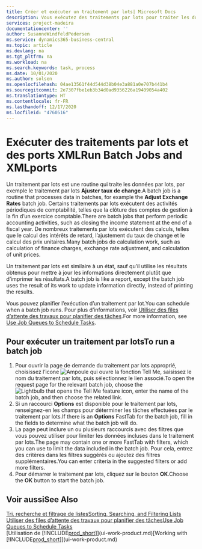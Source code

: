 ```yaml
---
title: Créer et exécuter un traitement par lots| Microsoft Docs
description: Vous exécutez des traitements par lots pour traiter les données et mettre à jour les informations, par exemple, pour élaborer des activités périodiques de comptabilité, ou effectuer des calculs.
services: project-madeira
documentationcenter: ''
author: SusanneWindfeldPedersen
ms.service: dynamics365-business-central
ms.topic: article
ms.devlang: na
ms.tgt_pltfrm: na
ms.workload: na
ms.search.keywords: task, process
ms.date: 10/01/2020
ms.author: solsen
ms.openlocfilehash: 04ae13561f44d544d38b04e3a881a0e707b441b4
ms.sourcegitcommit: 2e7307fbe1eb3b34d0ad9356226a19409054a402
ms.translationtype: HT
ms.contentlocale: fr-FR
ms.lasthandoff: 12/17/2020
ms.locfileid: "4760516"
---
```

# <a name="run-batch-jobs-and-xmlports"></a><span data-ttu-id="bfb38-103">Exécuter des traitements par lots et des ports XML</span><span class="sxs-lookup"><span data-stu-id="bfb38-103">Run Batch Jobs and XMLports</span></span>
<span data-ttu-id="bfb38-104">Un traitement par lots est une routine qui traite les données par lots, par exemple le traitement par lots **Ajuster taux de change**.</span><span class="sxs-lookup"><span data-stu-id="bfb38-104">A batch job is a routine that processes data in batches, for example the **Adjust Exchange Rates** batch job.</span></span> <span data-ttu-id="bfb38-105">Certains traitements par lots exécutent des activités périodiques de comptabilité, telles que la clôture des comptes de gestion à la fin d’un exercice comptable.</span><span class="sxs-lookup"><span data-stu-id="bfb38-105">There are batch jobs that perform periodic accounting activities, such as closing the income statement at the end of a fiscal year.</span></span> <span data-ttu-id="bfb38-106">De nombreux traitements par lots exécutent des calculs, telles que le calcul des intérêts de retard, l’ajustement du taux de change et le calcul des prix unitaires.</span><span class="sxs-lookup"><span data-stu-id="bfb38-106">Many batch jobs do calculation work, such as calculation of finance charges, exchange rate adjustment, and calculation of unit prices.</span></span>

<span data-ttu-id="bfb38-107">Un traitement par lots est similaire à un état, sauf qu’il utilise les résultats obtenus pour mettre à jour les informations directement plutôt que d’imprimer les résultats.</span><span class="sxs-lookup"><span data-stu-id="bfb38-107">A batch job is like a report, except the batch job uses the result of its work to update information directly, instead of printing the results.</span></span>

<span data-ttu-id="bfb38-108">Vous pouvez planifier l’exécution d’un traitement par lot.</span><span class="sxs-lookup"><span data-stu-id="bfb38-108">You can schedule when a batch job runs.</span></span> <span data-ttu-id="bfb38-109">Pour plus d’informations, voir [Utiliser des files d’attente des travaux pour planifier des tâches](admin-job-queues-schedule-tasks.md).</span><span class="sxs-lookup"><span data-stu-id="bfb38-109">For more information, see [Use Job Queues to Schedule Tasks](admin-job-queues-schedule-tasks.md).</span></span>

## <a name="to-run-a-batch-job"></a><span data-ttu-id="bfb38-110">Pour exécuter un traitement par lots</span><span class="sxs-lookup"><span data-stu-id="bfb38-110">To run a batch job</span></span>
1. <span data-ttu-id="bfb38-111">Pour ouvrir la page de demande du traitement par lots approprié, choisissez l’icone ![Ampoule qui ouvre la fonction Tell Me](media/ui-search/search_small.png "Dites-moi ce que vous voulez faire"), saisissez le nom du traitement par lots, puis sélectionnez le lien associé.</span><span class="sxs-lookup"><span data-stu-id="bfb38-111">To open the request page for the relevant batch job, choose the ![Lightbulb that opens the Tell Me feature](media/ui-search/search_small.png "Tell me what you want to do") icon, enter the name of the batch job, and then choose the related link.</span></span>
2. <span data-ttu-id="bfb38-112">Si un raccourci **Options** est disponible pour le traitement par lots, renseignez-en les champs pour déterminer les tâches effectuées par le traitement par lots.</span><span class="sxs-lookup"><span data-stu-id="bfb38-112">If there is an **Options** FastTab for the batch job, fill in the fields to determine what the batch job will do.</span></span>
3. <span data-ttu-id="bfb38-113">La page peut inclure un ou plusieurs raccourcis avec des filtres que vous pouvez utiliser pour limiter les données incluses dans le traitement par lots.</span><span class="sxs-lookup"><span data-stu-id="bfb38-113">The page may contain one or more FastTab with filters, which you can use to limit the data included in the batch job.</span></span> <span data-ttu-id="bfb38-114">Pour cela, entrez des critères dans les filtres suggérés ou ajoutez des filtres supplémentaires.</span><span class="sxs-lookup"><span data-stu-id="bfb38-114">You can enter criteria in the suggested filters or add more filters.</span></span>
4. <span data-ttu-id="bfb38-115">Pour démarrer le traitement par lots, cliquez sur le bouton **OK**.</span><span class="sxs-lookup"><span data-stu-id="bfb38-115">Choose the **OK** button to start the batch job.</span></span>

## <a name="see-also"></a><span data-ttu-id="bfb38-116">Voir aussi</span><span class="sxs-lookup"><span data-stu-id="bfb38-116">See Also</span></span>
[<span data-ttu-id="bfb38-117">Tri, recherche et filtrage de listes</span><span class="sxs-lookup"><span data-stu-id="bfb38-117">Sorting, Searching, and Filtering Lists</span></span>](ui-enter-criteria-filters.md)  
[<span data-ttu-id="bfb38-118">Utiliser des files d’attente des travaux pour planifier des tâches</span><span class="sxs-lookup"><span data-stu-id="bfb38-118">Use Job Queues to Schedule Tasks</span></span>](admin-job-queues-schedule-tasks.md)  
<span data-ttu-id="bfb38-119">[Utilisation de [!INCLUDE[prod_short](includes/prod_short.md)]](ui-work-product.md)</span><span class="sxs-lookup"><span data-stu-id="bfb38-119">[Working with [!INCLUDE[prod_short](includes/prod_short.md)]](ui-work-product.md)</span></span>
